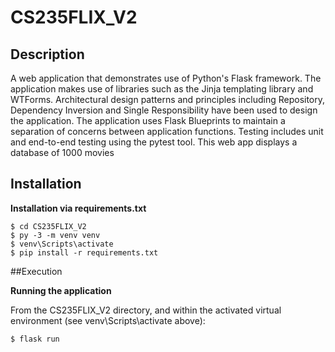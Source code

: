 # CS235FLIX_V2
## Description

A web application that demonstrates use of Python's Flask framework. The application makes use of libraries such as the Jinja templating library and WTForms. Architectural design patterns and principles including Repository, Dependency Inversion and Single Responsibility have been used to design the application. The application uses Flask Blueprints to maintain a separation of concerns between application functions. Testing includes unit and end-to-end testing using the pytest tool.
This web app displays a database of 1000 movies

## Installation

**Installation via requirements.txt** 

```shell
$ cd CS235FLIX_V2
$ py -3 -m venv venv
$ venv\Scripts\activate
$ pip install -r requirements.txt
```

##Execution

**Running the application**

From the CS235FLIX_V2 directory, and within the activated virtual environment (see venv\Scripts\activate above):

```shell
$ flask run
```